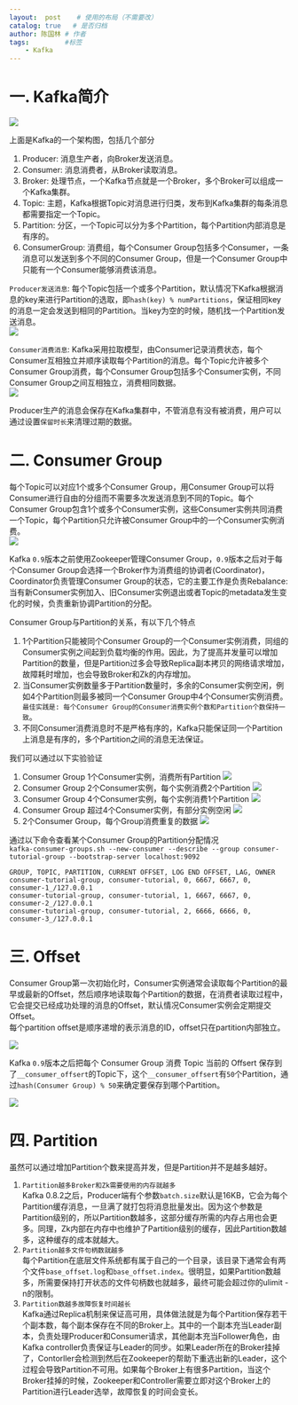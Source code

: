 ```yaml
---
layout:  post    # 使用的布局（不需要改）
catalog: true   # 是否归档
author: 陈国林 # 作者
tags:         #标签
    - Kafka
---
```


# 一. Kafka简介
![](https://github.com/chenguolin/chenguolin.github.io/blob/master/data/image/kafka_architecture.png?raw=true)

上面是Kafka的一个架构图，包括几个部分
1. Producer: 消息生产者，向Broker发送消息。
2. Consumer: 消息消费者，从Broker读取消息。
3. Broker: 处理节点，一个Kafka节点就是一个Broker，多个Broker可以组成一个Kafka集群。
4. Topic: 主题，Kafka根据Topic对消息进行归类，发布到Kafka集群的每条消息都需要指定一个Topic。
5. Partition: 分区，一个Topic可以分为多个Partition，每个Partition内部消息是有序的。
6. ConsumerGroup: 消费组，每个Consumer Group包括多个Consumer，一条消息可以发送到多个不同的Consumer Group，但是一个Consumer Group中只能有一个Consumer能够消费该消息。

`Producer发送消息`: 每个Topic包括一个或多个Partition，默认情况下Kafka根据消息的key来进行Partition的选取，即`hash(key) % numPartitions`，保证相同key的消息一定会发送到相同的Partition。当key为空的时候，随机找一个Partition发送消息。    
![](https://github.com/chenguolin/chenguolin.github.io/blob/master/data/image/kafka_produce.png?raw=true)

`Consumer消费消息`: Kafka采用拉取模型，由Consumer记录消费状态，每个Consumer互相独立并顺序读取每个Partition的消息。每个Topic允许被多个Consumer Group消费，每个Consumer Group包括多个Consumer实例，不同Consumer Group之间互相独立，消费相同数据。   
![](https://github.com/chenguolin/chenguolin.github.io/blob/master/data/image/kafka_consume.png?raw=true)

Producer生产的消息会保存在Kafka集群中，不管消息有没有被消费，用户可以通过设置`保留时长`来清理过期的数据。

# 二. Consumer Group
每个Topic可以对应1个或多个Consumer Group，用Consumer Group可以将Consumer进行自由的分组而不需要多次发送消息到不同的Topic。每个Consumer Group包含1个或多个Consumer实例，这些Consumer实例共同消费一个Topic，每个Partition只允许被Consumer Group中的一个Consumer实例消费。  
![](https://static001.infoq.cn/resource/image/68/22/68f2ca117290d8f438610923c108ce22.png)

Kafka `0.9`版本之前使用Zookeeper管理Consumer Group，`0.9`版本之后对于每个Consumer Group会选择一个Broker作为消费组的协调者(Coordinator)，Coordinator负责管理Consumer Group的状态，它的主要工作是负责Rebalance: 当有新Consumer实例加入、旧Consumer实例退出或者Topic的metadata发生变化的时候，负责重新协调Partition的分配。

Consumer Group与Partition的关系，有以下几个特点
1. 1个Partition只能被同个Consumer Group的一个Consumer实例消费，同组的Consumer实例之间起到负载均衡的作用。因此，为了提高并发量可以增加Partition的数量，但是Partition过多会导致Replica副本拷贝的网络请求增加，故障耗时增加，也会导致Broker和Zk的内存增加。
2. 当Consumer实例数量多于Partition数量时，多余的Consumer实例空闲，例如4个Partition则最多被同一个Consumer Group中4个Consumer实例消费。`最佳实践是: 每个Consumer Group的Consumer消费实例个数和Partition个数保持一致`。
3. 不同Consumer消费消息时不是严格有序的，Kafka只能保证同一个Partition上消息是有序的，多个Partition之间的消息无法保证。

我们可以通过以下实验验证
1. Consumer Group 1个Consumer实例，消费所有Partition
   ![](http://www.dengshenyu.com/assets/kafka-consumer/one.png)
2. Consumer Group 2个Consumer实例，每个实例消费2个Partition
   ![](http://www.dengshenyu.com/assets/kafka-consumer/two.png)
3. Consumer Group 4个Consumer实例，每个实例消费1个Partition
   ![](http://www.dengshenyu.com/assets/kafka-consumer/four.png)
4. Consumer Group 超过4个Consumer实例，有部分实例空闲
   ![](http://www.dengshenyu.com/assets/kafka-consumer/more.png)
5. 2个Consumer Group，每个Group消费重复的数据
   ![](http://www.dengshenyu.com/assets/kafka-consumer/double.png)

通过以下命令查看某个Consumer Group的Partition分配情况  
`kafka-consumer-groups.sh --new-consumer --describe --group consumer-tutorial-group --bootstrap-server localhost:9092`
```
GROUP, TOPIC, PARTITION, CURRENT OFFSET, LOG END OFFSET, LAG, OWNER
consumer-tutorial-group, consumer-tutorial, 0, 6667, 6667, 0, consumer-1_/127.0.0.1
consumer-tutorial-group, consumer-tutorial, 1, 6667, 6667, 0, consumer-2_/127.0.0.1
consumer-tutorial-group, consumer-tutorial, 2, 6666, 6666, 0, consumer-3_/127.0.0.1
```

# 三. Offset
Consumer Group第一次初始化时，Consumer实例通常会读取每个Partition的最早或最新的Offset，然后顺序地读取每个Partition的数据，在消费者读取过程中，它会提交已经成功处理的消息的Offset，默认情况Consumer实例会定期提交Offset。  
每个partition offset是顺序递增的表示消息的ID，offset只在partition内部独立。

![](https://images.weserv.nl/?url=http://img.blog.csdn.net/20160221172517706)

Kafka `0.9`版本之后把每个 Consumer Group 消费 Topic 当前的 Offsert 保存到了`__consumer_offsert`的Topic下，这个`__consumer_offsert`有`50`个Partition，通过`hash(Consumer Group) % 50`来确定要保存到哪个Partition。

![](https://github.com/chenguolin/chenguolin.github.io/blob/master/data/image/kafka_consume_offset.png?raw=true)

# 四. Partition
虽然可以通过增加Partition个数来提高并发，但是Partition并不是越多越好。

1. `Partition越多Broker和Zk需要使用的内存就越多`  
   Kafka 0.8.2之后，Producer端有个参数`batch.size`默认是16KB，它会为每个Partition缓存消息，一旦满了就打包将消息批量发出。因为这个参数是Partition级别的，所以Partition数越多，这部分缓存所需的内存占用也会更多。同理，Zk内部在内存中也维护了Partition级别的缓存，因此Partition数越多，这种缓存的成本就越大。
2. `Partition越多文件句柄数就越多`  
   每个Partition在底层文件系统都有属于自己的一个目录，该目录下通常会有两个文件`base_offset.log`和`base_offset.index`。很明显，如果Partition数越多，所需要保持打开状态的文件句柄数也就越多，最终可能会超过你的ulimit -n的限制。
3. `Partition数越多故障恢复时间越长`  
   Kafka通过Replica机制来保证高可用，具体做法就是为每个Partition保存若干个副本数，每个副本保存在不同的Broker上。其中的一个副本充当Leader副本，负责处理Producer和Consumer请求，其他副本充当Follower角色，由Kafka controller负责保证与Leader的同步。如果Leader所在的Broker挂掉了，Contorller会检测到然后在Zookeeper的帮助下重选出新的Leader，这个过程会导致Partition不可用。如果每个Broker上有很多Partition，当这个Broker挂掉的时候，Zookeeper和Controller需要立即对这个Broker上的Partition进行Leader选举，故障恢复的时间会变长。

